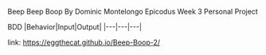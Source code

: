 Beep Beep Boop
By Dominic Montelongo
Epicodus Week 3 Personal Project

BDD
|Behavior|Input|Output|
|---|---|---|

link: https://eggthecat.github.io/Beep-Boop-2/
